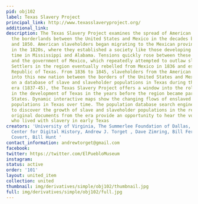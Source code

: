 ```yaml
---
pid: obj102
label: Texas Slavery Project
principal_link: http://www.texasslaveryproject.org/
additional_link: 
description: The Texas Slavery Project examines the spread of American slavery into
  the borderlands between the United States and Mexico in the decades between 1820
  and 1850. American slaveholders began migrating to the Mexican province of Texas
  in the 1820s, where they established a society like those developing at the same
  time in Mississippi and Alabama. Tensions quickly rose between these Anglo settlers
  and the government of Mexico, which repeatedly attempted to outlaw slavery in Texas.
  Settlers in the region eventually rebelled from Mexico in 1836 and established the
  Republic of Texas. From 1836 to 1845, slaveholders from the American South poured
  into this new nation between the borders of the United States and Mexico. Centered
  on a database of slave and slaveholder populations in Texas during the Republic
  era (1837-45), the Texas Slavery Project offers a window into the role slavery played
  in the development of Texas in the years before the region became part of the United
  States. Dynamic interactive maps show the changing flows of enslaved and slaveholder
  populations in Texas over time. The population database search engine allows users
  to discover the growth of slave and slaveholder populations in the region. Digitized
  original documents from the era provide an opportunity to hear the voices of those
  who lived with slavery in early Texas
creators: 'University of Virginia, The Summerlee Foundation of Dallas, and The Virginia
  Center for Digital History, Andrew J. Torget , Dave Zimring, Bill Ferster, Bill
  Covert, Bill Hunt '
contact_information: andrewtorget@gmail.com
facebook: 
twitter: https://twitter.com/ElPuebloMuseum
instagram: 
status: active
order: '101'
layout: united_item
collection: united
thumbnail: img/derivatives/simple/obj102/thumbnail.jpg
full: img/derivatives/simple/obj102/full.jpg
---
```

